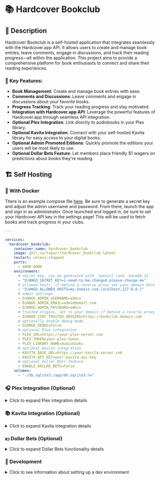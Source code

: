 # 📚 Hardcover Bookclub

## 📝 Description

Hardcover Bookclub is a self-hosted application that integrates seamlessly with the Hardcover.app API. It allows users to create and manage book entries, leave comments, engage in discussions, and track their reading progress—all within the application. This project aims to provide a comprehensive platform for book enthusiasts to connect and share their reading experiences.

### 🔑 Key Features:
- **Book Management**: Create and manage book entries with ease.
- **Comments and Discussions**: Leave comments and engage in discussions about your favorite books.
- **Progress Tracking**: Track your reading progress and stay motivated.
- **Integration with Hardcover.app API**: Leverage the powerful features of Hardcover.app through seamless API integration.
- **Optional Plex Integration**: Link directly to audiobooks in your Plex library.
- **Optional Kavita Integration**: Connect with your self-hosted Kavita library for easy access to your digital books.
- **Optional Admin Promoted Editions**: Quickly promote the editions your users will be most likely to use.
- **Optional Dollar Bets Feature**: Let members place friendly $1 wagers on predictions about books they're reading.

## 🏗️ Self Hosting

### 🐳 With Docker

There is an example compose file [here](./Docker/docker-compose.yml). Be sure to generate a secret key and adjust the admin username and password. From there, launch the app and sign in as administrator. Once launched and logged in, be sure to set your Hardcover API key in the settings page! This will be used to fetch books and track progress in your clubs.

```yaml
---

services:
  hardcover_bookclub:
    container_name: hardcover_bookclub
    image: ghcr.io/tsparr/hardcover_bookclub:latest
    restart: unless-stopped
    ports:
      - 8000:8000
    environment:
      # secret key, can be generated with `openssl rand -base64 32`
      - "DJANGO_SECRET_KEY=i-need-to-be-changed-please-change-me"
      # allowed hosts, if behind a reverse proxy set your domain here
      - "DJANGO_ALLOWED_HOSTS=my.domain.com,localhost,127.0.0.1"
      # admin settings
      - DJANGO_ADMIN_USERNAME=admin
      - DJANGO_ADMIN_EMAIL=admin@email.com
      - DJANGO_ADMIN_PASSWORD=admin
      # trusted origins, set to your domain if behind a reverse proxy
      - DJANGO_CSRF_TRUSTED_ORIGINS=https://bookclub.domain.com
      # optionally enable debug mode
      - DJANGO_DEBUG=False
      # optional Plex integration
      - PLEX_URL=https://your-plex-server.com
      - PLEX_TOKEN=your-plex-token
      - PLEX_LIBRARY_NAME=Audiobooks
      # optional Kavita integration
      - KAVITA_BASE_URL=https://your-kavita-server.com
      - KAVITA_API_KEY=your-kavita-api-key
      # optional Dollar Bets feature
      - ENABLE_DOLLAR_BETS=False
    volumes:
      - "./db.sqlite3:/app/db.sqlite3:rw"
```

### 🎧 Plex Integration (Optional)

<details>
<summary>Click to expand Plex integration details</summary>

The app includes optional integration with [Plex](https://www.plex.tv/), allowing you to link directly to audiobooks in your Plex library. This integration adds "View on Plex" links to books that exist in your Plex library.

#### Setup

1. **Environment Variables**: Add the following environment variables to enable Plex integration:
  
  ```
    PLEX_URL=https://your-plex-server.com
    PLEX_TOKEN=your-plex-token
    PLEX_LIBRARY_NAME=Audiobooks
  ```

2. **Plex Token**: To find your Plex token, please refer to the [official documentation](https://support.plex.tv/articles/204059436-finding-an-authentication-token-x-plex-token/).

3. **Library Name**: Use the exact name of your audiobooks library in Plex (case-sensitive).

4. **How It Works**: When a book detail page is viewed, the app will automatically search your Plex library for matching books by title and author, and add a "View on Plex" link if found.

5. **No Configuration Needed**: There's no additional setup required beyond setting the environment variables - the integration is designed to work seamlessly in the background.

#### Troubleshooting

- The search uses the author and book title to find matches, so ensure your Plex library has accurate metadata
- The search removes subtitles (text after colons) from book titles for better matching
- For best results, maintain consistent naming conventions between your Hardcover and Plex libraries
</details>

### 📚 Kavita Integration (Optional)

<details>
<summary>Click to expand Kavita integration details</summary>

The app includes optional integration with [Kavita](https://www.kavitareader.com/), a self-hosted digital library server. This integration adds "View on Kavita" links to books that exist in your Kavita library.

#### Setup

1. **Environment Variables**: Add the following environment variables to enable Kavita integration:

  ```
    KAVITA_BASE_URL=https://your-kavita-server.com
    KAVITA_API_KEY=your-kavita-api-key
  ```

2. **API Key**: You can find or create your Kavita API key in the Kavita interface under Settings > Account -> API Key / OPDS.

3. **How It Works**: When a book detail page is viewed, the app will automatically search your Kavita library for matching books and add a "View on Kavita" link if found.

4. **No Configuration Needed**: There's no additional setup required beyond setting the environment variables - the integration is designed to work seamlessly in the background.

#### Troubleshooting

- The search uses the book title to find matches, so ensure your Kavita library has accurate metadata
- The search removes subtitles (text after colons) from book titles for better matching
- For best results, maintain consistent naming conventions between your Hardcover and Kavita libraries
</details>

### 💵 Dollar Bets (Optional)

<details>
<summary>Click to expand Dollar Bets functionality details</summary>

### Setup

**Environment Variable**: Add the following environment variable to enable the dollar bets feature:

```
DOLLAR_BETS_ENABLED=True
```

**Per-Group Activation**: Even with the feature enabled at the instance level, group admins must explicitly enable dollar bets for their specific book clubs in group settings.

**Key Features**:

- Reader Predictions: Members can create specific bets about plot developments, character fates, and other story elements.
- Spoiler Protection: Three-tier spoiler system (No Spoilers, Halfway Through, Finished Book) prevents unwanted plot revelations.
- Simple Management: Users can accept open bets or cancel their own proposals.
- Admin Tools: Group admins can create bets between specific members and resolve outcomes.

**How It Works**:
- Members propose predictions with a $1 stake
- Other members can accept bets they disagree with
- Admins resolve bets by declaring winners when outcomes are known
- All bets are organized by status (Open, Active, Resolved, Inconclusive) for easy tracking
</details>

### 🔨 Development

<details>
<summary>Click to see information about setting up a dev environment</summary>

### 🐍 Running Locally

The bash script on the root directory [start.sh](./start.sh) will set up the database and prepare the environment to run.

### 🔃 Reset for Testing

Run the following to reset the databases for testing.

```bash
source venv/bin/activate
python manage.py flush
python manage.py createsuperuser
python manage.py set_group_admin $USERNAME
```
</details>